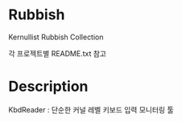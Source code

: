 # Rubbish

Kernullist Rubbish Collection

각 프로젝트별 README.txt 참고

# Description

KbdReader : 단순한 커널 레벨 키보드 입력 모니터링 툴
